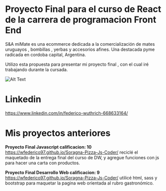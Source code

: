 # Proyecto Final para el curso de React de la carrera de programacion Front End
S&A miMate es una ecommerce dedicada a la comercialización de mates uruguayos , bombillas , yerbas y accesorios afines. Una destacada pyme radicada en cordoba capital, Argentina.

Utilizo esta propuesta para presentar mi proyecto final , con el cual iré trabajando durante la cursada.

![Alt Text](https://gifyu.com/image/SwEEr) 

# Linkedin

https://www.linkedin.com/in/federico-wuthrich-668633164/

# Mis proyectos anteriores

**Proyecto Final Javascript calificacion: 10**
 https://wfederico97.github.io/Soragna-Pizza-Js-Coder/ reciclé el maquetado de la entrega final del curso de DW, y agregue funciones con js para hacer una carta con productos.

 **Proyecto Final Desarrollo Web calificacion: 9**
    https://wfederico97.github.io/Soragna-Pizza-Js-Coder/ utilicé html, sass y bootstrap para maquetar la pagina web orientada al rubro gastronómico.